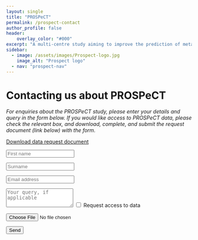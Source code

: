 ```yaml
---
layout: single
title: "PROSPeCT"
permalink: /prospect-contact
author_profile: false
header:
    overlay_color: "#000"
excerpt: "A multi-centre study aiming to improve the prediction of metastatic disease in primary colorectal cancer"
sidebar:
  - image: /assets/images/Prospect-logo.jpg
    image_alt: "Prospect logo"
  - nav: "prospect-nav"
---
```


# Contacting us about PROSPeCT

*For enquiries about the PROSPeCT study, please enter your details and query in the form below. If you would like access to PROSPeCT data, please check the relevant box, and download, complete, and submit the request document (link below) with the form.*

<a href="../assets/documents/data-request-form.docx" download>Download data request document</a>

<form action="https://smartforms.dev/submit/6220bbf77a195017922de9f8" method="POST" enctype="multipart/form-data">

  <input type="text" id="first-name" name="first-name" placeholder="First name" required><br>

  <input type="text" id="surname" name="surname" placeholder="Surname" required><br>

  <input type="email" id="email" name="email" placeholder="Email address" required><br>

  <textarea id="query" name="query" placeholder="Your query, if applicable" rows="3"></textarea>

  <input type="checkbox" id="request-check" name="request-check" value="Request">
  <label for="request-check"> Request access to data</label><br>

  <input type="file" id="request-doc" name="request-doc"><br>

  <button type="submit">Send</button>
</form>
